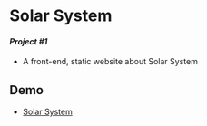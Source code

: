 # Solar System
#### _Project #1_ 
- A front-end, static website about Solar System

## Demo
- [Solar System](https://minhduc29.github.io/Solar-System/)